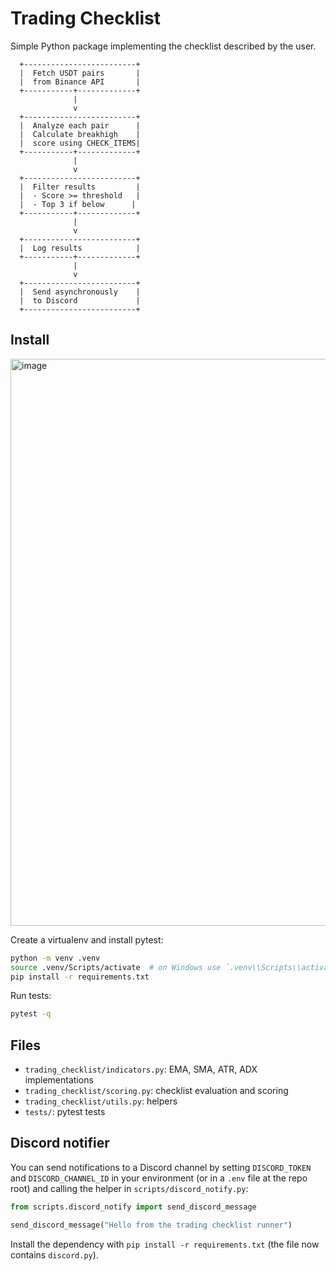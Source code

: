 Trading Checklist
=================

Simple Python package implementing the checklist described by the user.

      +-------------------------+
      |  Fetch USDT pairs       |
      |  from Binance API       |
      +-----------+-------------+
                  |
                  v
      +-------------------------+
      |  Analyze each pair      |
      |  Calculate breakhigh    |
      |  score using CHECK_ITEMS|
      +-----------+-------------+
                  |
                  v
      +-------------------------+
      |  Filter results         |
      |  - Score >= threshold   |
      |  - Top 3 if below      |
      +-----------+-------------+
                  |
                  v
      +-------------------------+
      |  Log results            |
      +-----------+-------------+
                  |
                  v
      +-------------------------+
      |  Send asynchronously    |
      |  to Discord             |
      +-------------------------+


Install
-------
<img width="1421" height="907" alt="image" src="https://github.com/user-attachments/assets/e6d3e437-0592-4919-9108-04508133bb77" />

Create a virtualenv and install pytest:

```bash
python -m venv .venv
source .venv/Scripts/activate  # on Windows use `.venv\\Scripts\\activate`
pip install -r requirements.txt
```

Run tests:

```bash
pytest -q
```

Files
-----
- `trading_checklist/indicators.py`: EMA, SMA, ATR, ADX implementations
- `trading_checklist/scoring.py`: checklist evaluation and scoring
- `trading_checklist/utils.py`: helpers
- `tests/`: pytest tests

Discord notifier
----------------
You can send notifications to a Discord channel by setting `DISCORD_TOKEN`
and `DISCORD_CHANNEL_ID` in your environment (or in a `.env` file at the repo root)
and calling the helper in `scripts/discord_notify.py`:

```python
from scripts.discord_notify import send_discord_message

send_discord_message("Hello from the trading checklist runner")
```

Install the dependency with `pip install -r requirements.txt` (the file now
contains `discord.py`).
